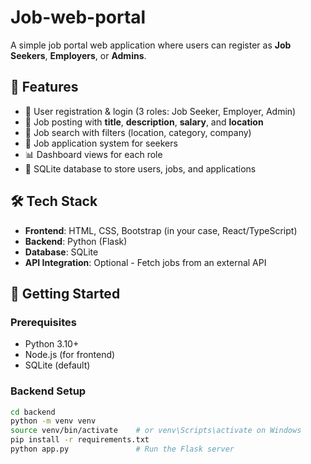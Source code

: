 # Job-web-portal


A simple job portal web application where users can register as **Job Seekers**, **Employers**, or **Admins**.

## 🔧 Features

- 🔐 User registration & login (3 roles: Job Seeker, Employer, Admin)
- 📄 Job posting with **title**, **description**, **salary**, and **location**
- 🔎 Job search with filters (location, category, company)
- 🧾 Job application system for seekers
- 📊 Dashboard views for each role
- 💾 SQLite database to store users, jobs, and applications

## 🛠 Tech Stack

- **Frontend**: HTML, CSS, Bootstrap (in your case, React/TypeScript)
- **Backend**: Python (Flask)
- **Database**: SQLite
- **API Integration**: Optional - Fetch jobs from an external API

## 🚀 Getting Started

### Prerequisites

- Python 3.10+
- Node.js (for frontend)
- SQLite (default)

### Backend Setup

```bash
cd backend
python -m venv venv
source venv/bin/activate    # or venv\Scripts\activate on Windows
pip install -r requirements.txt
python app.py               # Run the Flask server
